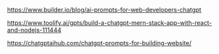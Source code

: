 https://www.builder.io/blog/ai-prompts-for-web-developers-chatgpt

https://www.toolify.ai/gpts/build-a-chatgpt-mern-stack-app-with-react-and-nodejs-111444

https://chatgptaihub.com/chatgpt-prompts-for-building-website/